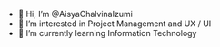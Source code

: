 - 👋 Hi, I’m @AisyaChalvinaIzumi
- 👀 I’m interested in Project Management and UX / UI
- 🌱 I’m currently learning Information Technology

<!---
AisyaChalvinaIzumi/AisyaChalvinaIzumi is a ✨ special ✨ repository because its `README.md` (this file) appears on your GitHub profile.
You can click the Preview link to take a look at your changes.
--->
